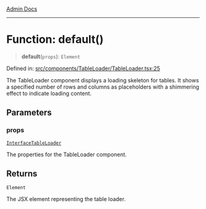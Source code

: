 [Admin Docs](/)

***

# Function: default()

> **default**(`props`): `Element`

Defined in: [src/components/TableLoader/TableLoader.tsx:25](https://github.com/PalisadoesFoundation/talawa-admin/blob/main/src/components/TableLoader/TableLoader.tsx#L25)

The TableLoader component displays a loading skeleton for tables.
It shows a specified number of rows and columns as placeholders
with a shimmering effect to indicate loading content.

## Parameters

### props

[`InterfaceTableLoader`](../interfaces/InterfaceTableLoader.md)

The properties for the TableLoader component.

## Returns

`Element`

The JSX element representing the table loader.
